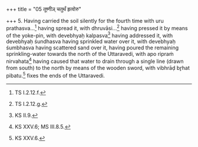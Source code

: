 +++
title = "05 तूष्णीञ् चतुर्थं हृत्वोरु"

+++
5. Having carried the soil silently for the fourth time with uru prathasva...[^1] having spread it, with dhruvāsi...[^2] having pressed it by means of the yoke-pin, with devebhyaḥ kalpasva[^3] having addressed it, with devebhyaḥ śundhasva having sprinkled water over it, with devebhyaḥ śumbhasva having scattered sand over it, having poured the remaining sprinkling-water towards the north of the Uttaravedi, with apo ripraṁ nirvahata[^5] having caused that water to drain through a single line (drawn from south) to the north by means of the wooden sword, with vibhrāḍ br̥hat pibatu.[^6] fixes the ends of the Uttaravedi.  

[^1]: TS I.2.12.f.  

[^2]: TS I.2.12.g.  

[^3]: KS II.9.  

[^4]: TS I.2.12.h.  

[^5]: KS XXV.6; MS III.8.5.

[^6]: KS XXV.6.
